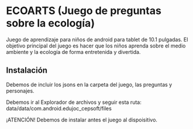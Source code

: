 # ECOARTS (Juego de preguntas sobre la ecología)

Juego de aprendizaje para niños de android para tablet de 10.1 pulgadas.
El objetivo principal del juego es hacer que los niños aprenda sobre el medio ambiente y la ecología de forma entretenida y divertida.

## Instalación
Debemos de incluir los jsons en la carpeta del juego, las preguntas y personajes.

Debemos ir al Explorador de archivos y seguir esta ruta: data/data/com.android.edujoc_cepsoft/files

¡ATENCIÓN!
Debemos de instalar antes el juego al dispoisitivo.
